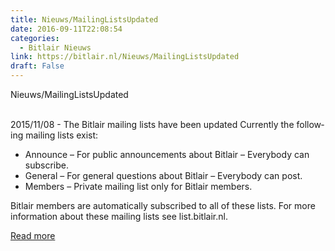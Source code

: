 ```yaml
---
title: Nieuws/MailingListsUpdated
date: 2016-09-11T22:08:54
categories:
  - Bitlair Nieuws
link: https://bitlair.nl/Nieuws/MailingListsUpdated
draft: False
---
```


<div class="mw-content-ltr mw-parser-output" dir="ltr" lang="en"><p><a class="mw-selflink selflink">Nieuws/MailingListsUpdated</a>
</p></div><div class="mw-content-ltr mw-parser-output" dir="ltr" lang="en"><p><br />
2015/11/08 - The Bitlair mailing lists have been updated
Currently the following mailing lists exist:
</p>
<ul><li>Announce – For public announcements about Bitlair – Everybody can subscribe.</li>
<li>General – For general questions about Bitlair – Everybody can post.</li>
<li>Members – Private mailing list only for Bitlair members.</li></ul>
<p>Bitlair members are automatically subscribed to all of these lists. For more information about these mailing lists see list.bitlair.nl.
</p></div>

[Read more](https://bitlair.nl/Nieuws/MailingListsUpdated)